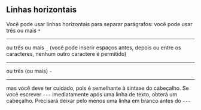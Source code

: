 Linhas horizontais
----------------

Você pode usar linhas horizontais para separar parágrafos: você pode usar três ou mais `*`
******
ou três ou mais `_` (você pode inserir espaços antes, depois ou entre os caracteres, nenhum outro caractere é permitido)
__ __ __ __ 

ou três (ou mais) `-` 

---

mas você deve ter cuidado, pois é semelhante à sintaxe do cabeçalho. Se você escrever `---` imediatamente após uma linha de texto, obterá um cabeçalho. Precisará deixar pelo menos uma linha em branco antes do `---`